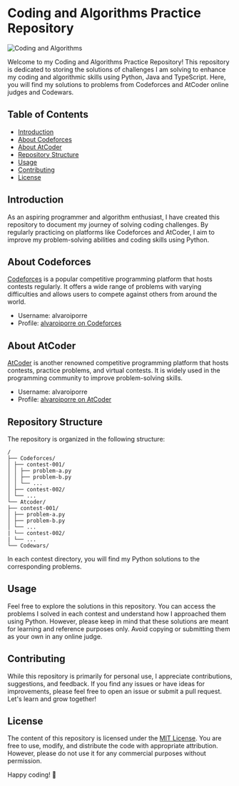 # Coding and Algorithms Practice Repository

![Coding and Algorithms](https://media.geeksforgeeks.org/wp-content/cdn-uploads/20191113185616/Best-Way-To-Start-With-Competitive-Programming-GeeksforGeeks-CP-Live-Course.png)

Welcome to my Coding and Algorithms Practice Repository! This repository is dedicated to storing the solutions of challenges I am solving to enhance my coding and algorithmic skills using Python, Java and TypeScript. Here, you will find my solutions to problems from Codeforces and AtCoder online judges and Codewars.

## Table of Contents

- [Introduction](#introduction)
- [About Codeforces](#about-codeforces)
- [About AtCoder](#about-atcoder)
- [Repository Structure](#repository-structure)
- [Usage](#usage)
- [Contributing](#contributing)
- [License](#license)

## Introduction

As an aspiring programmer and algorithm enthusiast, I have created this repository to document my journey of solving coding challenges. By regularly practicing on platforms like Codeforces and AtCoder, I aim to improve my problem-solving abilities and coding skills using Python.

## About Codeforces

[Codeforces](https://codeforces.com/) is a popular competitive programming platform that hosts contests regularly. It offers a wide range of problems with varying difficulties and allows users to compete against others from around the world.

- Username: alvaroiporre
- Profile: [alvaroiporre on Codeforces](https://codeforces.com/profile/alvaroiporre)

## About AtCoder

[AtCoder](https://atcoder.jp/) is another renowned competitive programming platform that hosts contests, practice problems, and virtual contests. It is widely used in the programming community to improve problem-solving skills.

- Username: alvaroiporre
- Profile: [alvaroiporre on AtCoder](https://atcoder.jp/users/alvaroiporre)

## Repository Structure

The repository is organized in the following structure:
```
/
├── Codeforces/
│ ├── contest-001/
│ │ ├── problem-a.py
│ │ ├── problem-b.py
│ │ └── ...
│ ├── contest-002/
│ └── ...
└── Atcoder/
├── contest-001/
│ ├── problem-a.py
│ ├── problem-b.py
│ └── ...
| └── contest-002/
| └── ...
└── Codewars/

```

In each contest directory, you will find my Python solutions to the corresponding problems.

## Usage

Feel free to explore the solutions in this repository. You can access the problems I solved in each contest and understand how I approached them using Python. However, please keep in mind that these solutions are meant for learning and reference purposes only. Avoid copying or submitting them as your own in any online judge.

## Contributing

While this repository is primarily for personal use, I appreciate contributions, suggestions, and feedback. If you find any issues or have ideas for improvements, please feel free to open an issue or submit a pull request. Let's learn and grow together!

## License

The content of this repository is licensed under the [MIT License](LICENSE). You are free to use, modify, and distribute the code with appropriate attribution. However, please do not use it for any commercial purposes without permission.

Happy coding! 🚀
